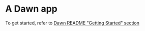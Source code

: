 # A Dawn app

To get started, refer to [Dawn README "Getting Started" section](https://github.com/Hawmex/dawn#getting-started)
